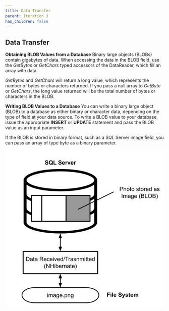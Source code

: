 ```yaml
---
title: Data Transfer
parent: Iteration 3
has_children: false
---
```


## Data Transfer
**Obtaining BLOB Values from a Database**
Binary large objects (BLOBs) contain gigabytes of data. When accessing the data in the BLOB field, use the _GetBytes_ or _GetChars_ typed accessors of the DataReader, which fill an array with data.

_GetBytes_ and _GetChars_ will return a long value, which represents the number of bytes or characters returned. If you pass a null array to _GetByte_ or _GetChars_, the long value returned will be the total number of bytes or characters in the BLOB.

**Writing BLOB Values to a Database**
You can write a binary large object (BLOB) to a database as either binary or character data, depending on the type of field at your data source. To write a BLOB value to your database, issue the appropriate **INSERT** or **UPDATE** statement and pass the BLOB value as an input parameter.

If the BLOB is stored in binary format, such as a SQL Server image field, you can pass an array of type byte as a binary parameter.

![Diagram](../../images/final-assignment/SQL.png)

